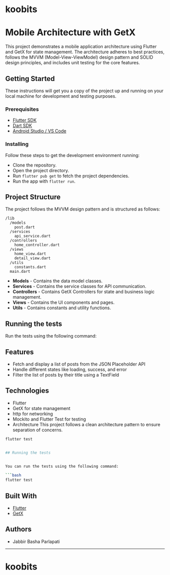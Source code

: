 # koobits

# Mobile Architecture with GetX

This project demonstrates a mobile application architecture using Flutter and GetX for state management. The architecture adheres to best practices, follows the MVVM (Model-View-ViewModel) design pattern and SOLID design principles, and includes unit testing for the core features.

## Getting Started

These instructions will get you a copy of the project up and running on your local machine for development and testing purposes.

### Prerequisites

- [Flutter SDK](https://flutter.dev/docs/get-started/install)
- [Dart SDK](https://dart.dev/get-dart)
- [Android Studio / VS Code](https://developer.android.com/studio)

### Installing

Follow these steps to get the development environment running:

- Clone the repository.
- Open the project directory.
- Run `flutter pub get` to fetch the project dependencies.
- Run the app with `flutter run`.

## Project Structure

The project follows the MVVM design pattern and is structured as follows:


```
/lib
  /models
    post.dart
  /services
    api_service.dart
  /controllers
    home_controller.dart
  /views
    home_view.dart
    detail_view.dart
  /utils
    constants.dart
  main.dart
```


- **Models** - Contains the data model classes.
- **Services** - Contains the service classes for API communication.
- **Controllers** - Contains GetX Controllers for state and business logic management.
- **Views** - Contains the UI components and pages.
- **Utils** - Contains constants and utility functions.

## Running the tests

Run the tests using the following command:

## Features
- Fetch and display a list of posts from the JSON Placeholder API
- Handle different states like loading, success, and error
- Filter the list of posts by their title using a TextField
## Technologies
- Flutter
- GetX for state management
- http for networking
- Mockito and Flutter Test for testing
- Architecture
This project follows a clean architecture pattern to ensure separation of concerns.
```bash
flutter test


## Running the tests


You can run the tests using the following command:

```bash
flutter test
```

## Built With

- [Flutter](https://flutter.dev/)
- [GetX](https://pub.dev/packages/get)

## Authors

- Jabbir Basha Parlapati 

---

# koobits
